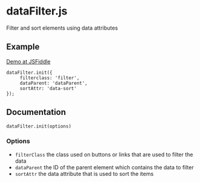 # dataFilter.js
Filter and sort elements using data attributes

## Example
[Demo at JSFiddle](http://jsfiddle.net/jaygoodfellow/d7dcy751/)
    
    dataFilter.init({
         filterclass: 'filter',
         dataParent: 'dataParent',
         sortAttr: 'data-sort'
    });

## Documentation

`dataFilter.init(options)`

### Options
- `filterClass` the class used on buttons or links that are used to filter the data
- `dataParent` the ID of the parent element which contains the data to filter
- `sortAttr` the data attribute that is used to sort the items
